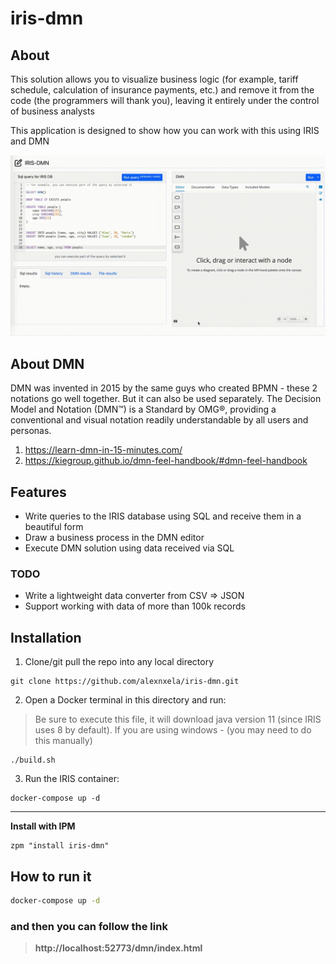 # iris-dmn

## About
This solution allows you to visualize business logic (for example, tariff schedule, calculation of insurance payments, etc.) and remove it from the code (the programmers will thank you), leaving it entirely under the control of business analysts

This application is designed to show how you can work with this using IRIS and DMN

![Main](https://github.com/alexnxela/iris-dmn/blob/main/demo.gif?raw=true)

## About DMN
DMN was invented in 2015 by the same guys who created BPMN - these 2 notations go well together. But it can also be used separately.
The Decision Model and Notation (DMN™) is a Standard by OMG®, providing a conventional and visual notation readily understandable by all users and personas. 
1. https://learn-dmn-in-15-minutes.com/
2. https://kiegroup.github.io/dmn-feel-handbook/#dmn-feel-handbook

## Features
* Write queries to the IRIS database using SQL and receive them in a beautiful form
* Draw a business process in the DMN editor
* Execute DMN solution using data received via SQL

### TODO
* Write a lightweight data converter from CSV => JSON
* Support working with data of more than 100k records

## Installation
1. Clone/git pull the repo into any local directory

```
git clone https://github.com/alexnxela/iris-dmn.git
```
2. Open a Docker terminal in this directory and run:
> Be sure to execute this file, it will download java version 11 (since IRIS uses 8 by default). If you are using windows - (you may need to do this manually)

```
./build.sh
```

3. Run the IRIS container:

```
docker-compose up -d
```
---
**Install with IPM**
```objectscript
zpm "install iris-dmn"
```

## How to run it

```bash
docker-compose up -d 
```
### and then you can follow the link
>**http://localhost:52773/dmn/index.html**